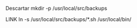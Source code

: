 Descartar 
mkdir -p /usr/local/src/backups

LINK
ln -s /usr/local/src/backups/*.sh /usr/local/bin/

